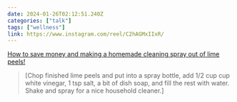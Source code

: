 ```yaml
---
date: 2024-01-26T02:12:51.240Z
categories: ["talk"]
tags: ["wellness"]
link: https://www.instagram.com/reel/C2hAGMxIIxR/
---
```

[How to save money and making a homemade cleaning spray out of lime peels!](https://www.instagram.com/reel/C2hAGMxIIxR/)

> [Chop finished lime peels and put into a spray bottle, add 1/2 cup cup white vinegar, 1 tsp salt, a bit of dish soap, and fill the rest with water. Shake and spray for a nice household cleaner.]
